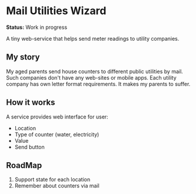 # Mail Utilities Wizard

**Status:** Work in progress

A tiny web-service that helps send meter readings to utility companies.

## My story

My aged parents send house counters to different public utilities by mail. Such companies don't have any web-sites or mobile apps.
Each utility company has own letter format requirements. It makes my parents to suffer.

## How it works

A service provides web interface for user:

- Location
- Type of counter (water, electricity)
- Value
- Send button

## RoadMap

1. Support state for each location
2. Remember about counters via mail